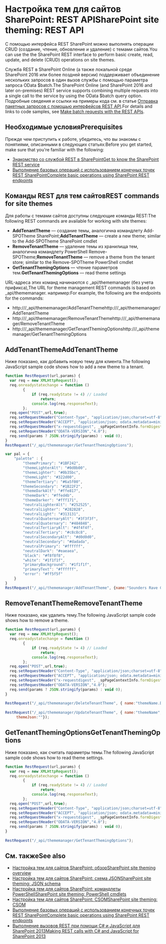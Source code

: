 # <a name="sharepoint-site-theming-rest-api"></a><span data-ttu-id="03e46-101">Настройка тем для сайтов SharePoint: REST API</span><span class="sxs-lookup"><span data-stu-id="03e46-101">SharePoint site theming: REST API</span></span>

<span data-ttu-id="03e46-102">С помощью интерфейса REST SharePoint можно выполнять операции CRUD (создание, чтение, обновление и удаление) с темами сайтов.</span><span class="sxs-lookup"><span data-stu-id="03e46-102">You can use the the SharePoint REST interface to perform basic create, read, update, and delete (CRUD) operations on site themes.</span></span>

<span data-ttu-id="03e46-103">Служба REST в SharePoint Online (а также локальной среде SharePoint 2016 или более поздней версии) поддерживает объединение нескольких запросов в один вызов службы с помощью параметра запроса OData $batch.</span><span class="sxs-lookup"><span data-stu-id="03e46-103">The SharePoint Online (and SharePoint 2016 and later on-premises) REST service supports combining multiple requests into a single call to the service by using the OData $batch query option.</span></span> <span data-ttu-id="03e46-104">Подробные сведения и ссылки на примеры кода см. в статье [Отправка пакетных запросов с помощью интерфейсов REST API](https://dev.office.com/sharepoint/docs/apis/rest/make-batch-requests-with-the-rest-apis).</span><span class="sxs-lookup"><span data-stu-id="03e46-104">For details and links to code samples, see [Make batch requests with the REST APIs](https://dev.office.com/sharepoint/docs/apis/rest/make-batch-requests-with-the-rest-apis).</span></span>

## <a name="prerequisites"></a><span data-ttu-id="03e46-105">Необходимые условия</span><span class="sxs-lookup"><span data-stu-id="03e46-105">Prerequisites</span></span>
<span data-ttu-id="03e46-106">Прежде чем приступить к работе, убедитесь, что вы знакомы с понятиями, описанными в следующих статьях:</span><span class="sxs-lookup"><span data-stu-id="03e46-106">Before you get started, make sure that you're familiar with the following:</span></span>
- [<span data-ttu-id="03e46-107">Знакомство со службой REST в SharePoint</span><span class="sxs-lookup"><span data-stu-id="03e46-107">Get to know the SharePoint REST service</span></span>](https://dev.office.com/sharepoint/docs/apis/rest/get-to-know-the-sharepoint-rest-service) 
- [<span data-ttu-id="03e46-108">Выполнение базовых операций с использованием конечных точек REST SharePoint</span><span class="sxs-lookup"><span data-stu-id="03e46-108">Complete basic operations using SharePoint REST endpoints</span></span>](https://dev.office.com/sharepoint/docs/apis/rest/complete-basic-operations-using-sharepoint-rest-endpoints)

## <a name="rest-commands-for-site-themes"></a><span data-ttu-id="03e46-109">Команды REST для тем сайтов</span><span class="sxs-lookup"><span data-stu-id="03e46-109">REST commands for site themes</span></span>

<span data-ttu-id="03e46-110">Для работы с темами сайтов доступны следующие команды REST:</span><span class="sxs-lookup"><span data-stu-id="03e46-110">The following REST commands are available for working with site themes:</span></span>

* <span data-ttu-id="03e46-111">__AddTenantTheme__ &mdash; создание темы, аналогична командлету Add-SPOTheme SharePoint;</span><span class="sxs-lookup"><span data-stu-id="03e46-111">__AddTenantTheme__ &mdash; create a new theme; similar to the Add-SPOTheme SharePoint cmdlet</span></span>
* <span data-ttu-id="03e46-112">__RemoveTenantTheme__ &mdash; удаление темы из хранилища тем, аналогична командлету PowerShell Remove-SPOTheme;</span><span class="sxs-lookup"><span data-stu-id="03e46-112">__RemoveTenantTheme__ &mdash; remove a theme from the tenant store; similar to the Remove-SPOTheme PowerShell cmdlet</span></span>
* <span data-ttu-id="03e46-113">__GetTenantThemingOptions__ &mdash; чтение параметров тем.</span><span class="sxs-lookup"><span data-stu-id="03e46-113">__GetTenantThemingOptions__ &mdash; read theme settings</span></span>

<span data-ttu-id="03e46-114">URL-адреса этих команд начинаются с _api/thememanager (без учета прификса),</span><span class="sxs-lookup"><span data-stu-id="03e46-114">The URL for theme management REST commands is based on _api/thememanager.</span></span> <span data-ttu-id="03e46-115">например:</span><span class="sxs-lookup"><span data-stu-id="03e46-115">For example, the following are the endpoints for the commands:</span></span>

* <span data-ttu-id="03e46-116">http://<site url>/_api/thememanager/AddTenantTheme</span><span class="sxs-lookup"><span data-stu-id="03e46-116">http://<site url>/_api/thememanager/AddTenantTheme</span></span>
* <span data-ttu-id="03e46-117">http://<site url>/_api/thememanager/RemoveTenantTheme</span><span class="sxs-lookup"><span data-stu-id="03e46-117">http://<site url>/_api/thememanager/RemoveTenantTheme</span></span>
* <span data-ttu-id="03e46-118">http://<site url>/_api/thememanager/GetTenantThemingOptions</span><span class="sxs-lookup"><span data-stu-id="03e46-118">http://<site url>/_api/thememanager/GetTenantThemingOptions</span></span>

## <a name="addtenanttheme"></a><span data-ttu-id="03e46-119">AddTenantTheme</span><span class="sxs-lookup"><span data-stu-id="03e46-119">AddTenantTheme</span></span>

<span data-ttu-id="03e46-120">Ниже показано, как добавить новую тему для клиента.</span><span class="sxs-lookup"><span data-stu-id="03e46-120">The following JavaScript sample code shows how to add a new theme to a tenant.</span></span>

```javascript
function RestRequest(url,params) {
  var req = new XMLHttpRequest();
  req.onreadystatechange = function ()
        {
            if (req.readyState != 4) // Loaded
                return;
            console.log(req.responseText);
        };
  req.open("POST",url,true); 
  req.setRequestHeader("Content-Type", "application/json;charset=utf-8");
  req.setRequestHeader("ACCEPT", "application/json; odata.metadata=minimal");
  req.setRequestHeader("x-requestdigest", _spPageContextInfo.formDigestValue);
  req.setRequestHeader("ODATA-VERSION","4.0");
  req.send(params ? JSON.stringify(params) : void 0);
}
RestRequest("/_api/thememanager/GetTenantThemingOptions");

var pal = {
    "palette" : {
        "themePrimary": "#1BF242",
        "themeLighterAlt": "#0d0b00",
        "themeLighter": "#0b35bc",
        "themeLight": "#322d00",
        "themeTertiary": "#6a5f00",
       "themeSecondary": "#1B22F2",
        "themeDarkAlt": "#ffe817",
        "themeDark": "#ffed4b",
        "themeDarker": "#fff171",
        "neutralLighterAlt": "#252525",
        "neutralLighter": "#282828",
        "neutralLight": "#313131",
        "neutralQuaternaryAlt": "#3f3f3f",
        "neutralQuaternary": "#484848",
        "neutralTertiaryAlt": "#4f4f4f",
        "neutralTertiary": "#c8c8c8",
        "neutralSecondaryAlt": "#d0d0d0",
        "neutralSecondary": "#dadada",
        "neutralPrimary": "#ffffff",
        "neutralDark": "#eaeaea",
        "black": "#f8f8f8",
        "white": "#1f1f1f",
        "primaryBackground": "#1f1f1f",
        "primaryText": "#ffffff",
        "error": "#ff5f5f"
    }
}
RestRequest("/_api/thememanager/AddTenantTheme", {name:"Sounders Rave Green", themeJson: JSON.stringify(pal)});
```
## <a name="removetenanttheme"></a><span data-ttu-id="03e46-121">RemoveTenantTheme</span><span class="sxs-lookup"><span data-stu-id="03e46-121">RemoveTenantTheme</span></span>
<span data-ttu-id="03e46-122">Ниже показано, как удалить тему.</span><span class="sxs-lookup"><span data-stu-id="03e46-122">The following JavaScript sample code shows how to remove a theme.</span></span>

```javascript
function RestRequest(url,params) {
  var req = new XMLHttpRequest();
  req.onreadystatechange = function ()
        {
            if (req.readyState != 4) // Loaded
                return;
            console.log(req.responseText);
        };
  req.open("POST",url,true);
  req.setRequestHeader("Content-Type", "application/json;charset=utf-8");
  req.setRequestHeader("ACCEPT", "application/json; odata.metadata=minimal");
  req.setRequestHeader("x-requestdigest", _spPageContextInfo.formDigestValue);
  req.setRequestHeader("ODATA-VERSION","4.0");
  req.send(params ? JSON.stringify(params) : void 0);
}
 
RestRequest("/_api/thememanager/DeleteTenantTheme", { name:"themeName.DarkYellow" });
 
RestRequest("/_api/thememanager/UpdateTenantTheme", { name:"themeName",
     themeJson:""});
```

## <a name="gettenantthemingoptions"></a><span data-ttu-id="03e46-123">GetTenantThemingOptions</span><span class="sxs-lookup"><span data-stu-id="03e46-123">GetTenantThemingOptions</span></span>
<span data-ttu-id="03e46-124">Ниже показано, как считать параметры темы.</span><span class="sxs-lookup"><span data-stu-id="03e46-124">The following JavaScript sample code shows how to read theme settings.</span></span>

```javascript
function RestRequest(url,params) {
  var req = new XMLHttpRequest();
  req.onreadystatechange = function ()
        {
            if (req.readyState != 4) // Loaded
                return;
            console.log(req.responseText);
        };
  req.open("POST",url,true);
  req.setRequestHeader("Content-Type", "application/json;charset=utf-8");
  req.setRequestHeader("ACCEPT", "application/json; odata.metadata=minimal");
  req.setRequestHeader("x-requestdigest", _spPageContextInfo.formDigestValue);
  req.setRequestHeader("ODATA-VERSION","4.0");
  req.send(params ? JSON.stringify(params) : void 0);
}
 
RestRequest("/_api/thememanager/GetTenantThemingOptions");
```

## <a name="see-also"></a><span data-ttu-id="03e46-125">См. также</span><span class="sxs-lookup"><span data-stu-id="03e46-125">See also</span></span>

* [<span data-ttu-id="03e46-126">Настройка тем для сайтов SharePoint: обзор</span><span class="sxs-lookup"><span data-stu-id="03e46-126">SharePoint site theming overview</span></span>](sharepoint-site-theming-overview.md)
* [<span data-ttu-id="03e46-127">Настройка тем для сайтов SharePoint: схема JSON</span><span class="sxs-lookup"><span data-stu-id="03e46-127">SharePoint site theming: JSON schema</span></span>](sharepoint-site-theming-json-schema.md)
* [<span data-ttu-id="03e46-128">Настройка тем для сайтов SharePoint: командлеты PowerShell</span><span class="sxs-lookup"><span data-stu-id="03e46-128">SharePoint site theming: PowerShell cmdlets</span></span>](sharepoint-site-theming-powershell.md)
* [<span data-ttu-id="03e46-129">Настройка тем для сайтов SharePoint: CSOM</span><span class="sxs-lookup"><span data-stu-id="03e46-129">SharePoint site theming: CSOM</span></span>](sharepoint-site-theming-csom.md)
* [<span data-ttu-id="03e46-130">Выполнение базовых операций с использованием конечных точек REST SharePoint</span><span class="sxs-lookup"><span data-stu-id="03e46-130">Complete basic operations using SharePoint REST endpoints</span></span>](https://dev.office.com/sharepoint/docs/apis/rest/complete-basic-operations-using-sharepoint-rest-endpoints)
* [<span data-ttu-id="03e46-131">Выполнение вызовов REST при помощи C# и JavaScript для SharePoint 2013</span><span class="sxs-lookup"><span data-stu-id="03e46-131">Making REST calls with C# and JavaScript for SharePoint 2013</span></span>](http://www.microsoft.com/resources/msdn/en-us/office/media/video/video.mdl?cid=sdc&from=mscomsdc&VideoID=4e4cc094-ff69-405b-852f-2ac7c41293c5)

